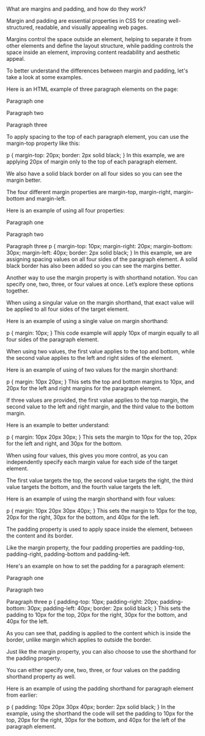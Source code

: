 <!-- @format -->

What are margins and padding, and how do they work?

Margin and padding are essential properties in CSS for creating well-structured, readable, and visually appealing web pages.

Margins control the space outside an element, helping to separate it from other elements and define the layout structure, while padding controls the space inside an element, improving content readability and aesthetic appeal.

To better understand the differences between margin and padding, let's take a look at some examples.

Here is an HTML example of three paragraph elements on the page:

<p>Paragraph one</p>
<p>Paragraph two</p>
<p>Paragraph three</p>
To apply spacing to the top of each paragraph element, you can use the margin-top property like this:

p {
margin-top: 20px;
border: 2px solid black;
}
In this example, we are applying 20px of margin only to the top of each paragraph element.

We also have a solid black border on all four sides so you can see the margin better.

The four different margin properties are margin-top, margin-right, margin-bottom and margin-left.

Here is an example of using all four properties:

<span>Paragraph one</span>

<p>Paragraph two</p>
<span>Paragraph three</span>
p {
  margin-top: 10px;
  margin-right: 20px;
  margin-bottom: 30px;
  margin-left: 40px;
  border: 2px solid black;
}
In this example, we are assigning spacing values on all four sides of the paragraph element. A solid black border has also been added so you can see the margins better.

Another way to use the margin property is with shorthand notation. You can specify one, two, three, or four values at once. Let’s explore these options together.

When using a singular value on the margin shorthand, that exact value will be applied to all four sides of the target element.

Here is an example of using a single value on margin shorthand:

p {
margin: 10px;
}
This code example will apply 10px of margin equally to all four sides of the paragraph element.

When using two values, the first value applies to the top and bottom, while the second value applies to the left and right sides of the element.

Here is an example of using of two values for the margin shorthand:

p {
margin: 10px 20px;
}
This sets the top and bottom margins to 10px, and 20px for the left and right margins for the paragraph element.

If three values are provided, the first value applies to the top margin, the second value to the left and right margin, and the third value to the bottom margin.

Here is an example to better understand:

p {
margin: 10px 20px 30px;
}
This sets the margin to 10px for the top, 20px for the left and right, and 30px for the bottom.

When using four values, this gives you more control, as you can independently specify each margin value for each side of the target element.

The first value targets the top, the second value targets the right, the third value targets the bottom, and the fourth value targets the left.

Here is an example of using the margin shorthand with four values:

p {
margin: 10px 20px 30px 40px;
}
This sets the margin to 10px for the top, 20px for the right, 30px for the bottom, and 40px for the left.

The padding property is used to apply space inside the element, between the content and its border.

Like the margin property, the four padding properties are padding-top, padding-right, padding-bottom and padding-left.

Here's an example on how to set the padding for a paragraph element:

<span>Paragraph one</span>

<p>Paragraph two</p>
<span>Paragraph three</span>
p {
  padding-top: 10px;
  padding-right: 20px;
  padding-bottom: 30px;
  padding-left: 40px;
  border: 2px solid black;
}
This sets the padding to 10px for the top, 20px for the right, 30px for the bottom, and 40px for the left.

As you can see that, padding is applied to the content which is inside the border, unlike margin which applies to outside the border.

Just like the margin property, you can also choose to use the shorthand for the padding property.

You can either specify one, two, three, or four values on the padding shorthand property as well.

Here is an example of using the padding shorthand for paragraph element from earlier:

p {
padding: 10px 20px 30px 40px;
border: 2px solid black;
}
In the example, using the shorthand the code will set the padding to 10px for the top, 20px for the right, 30px for the bottom, and 40px for the left of the paragraph element.
